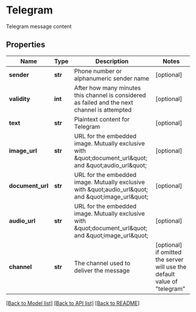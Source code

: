 # Telegram

Telegram message content
## Properties
Name | Type | Description | Notes
------------ | ------------- | ------------- | -------------
**sender** | **str** | Phone number or alphanumeric sender name | [optional] 
**validity** | **int** | After how many minutes this channel is considered as failed and the next channel is attempted | [optional] 
**text** | **str** | Plaintext content for Telegram | [optional] 
**image_url** | **str** | URL for the embedded image. Mutually exclusive with \&quot;document_url\&quot; and \&quot;audio_url\&quot; | [optional] 
**document_url** | **str** | URL for the embedded image. Mutually exclusive with \&quot;audio_url\&quot; and \&quot;image_url\&quot; | [optional] 
**audio_url** | **str** | URL for the embedded image. Mutually exclusive with \&quot;document_url\&quot; and \&quot;image_url\&quot; | [optional] 
**channel** | **str** | The channel used to deliver the message | [optional]  if omitted the server will use the default value of "telegram"

[[Back to Model list]](../README.md#documentation-for-models) [[Back to API list]](../README.md#documentation-for-api-endpoints) [[Back to README]](../README.md)



